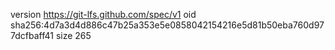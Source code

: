 version https://git-lfs.github.com/spec/v1
oid sha256:4d7a3d4d886c47b25a353e5e0858042154216e5d81b50eba760d977dcfbaff41
size 265
